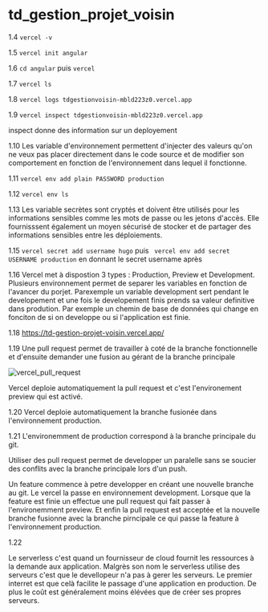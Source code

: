 # td_gestion_projet_voisin

1.4 `vercel -v`

1.5 `vercel init angular`

1.6 `cd angular` puis `vercel`

1.7 `vercel ls`

1.8 `vercel logs tdgestionvoisin-mbld223z0.vercel.app`

1.9 `vercel inspect tdgestionvoisin-mbld223z0.vercel.app`

inspect donne des information sur un deployement

1.10 Les variable d'environnement permettent d'injecter des valeurs qu'on ne veux pas placer directement dans le code source et de modifier son comportement en fonction de l'environnement dans lequel il fonctionne.

1.11 `vercel env add plain PASSWORD production`

1.12 `vercel env ls`

1.13 Les variable secrètes sont cryptés et doivent être utilisés pour les informations sensibles comme les mots de passe ou les jetons d'accès. Elle fournisssent également un moyen sécurisé de stocker et de partager des informations sensibles entre les déploiements.

1.15 `vercel secret add username hugo` puis ` vercel env add secret USERNAME production` en donnant le secret username après

1.16 Vercel met à dispostion 3 types : Production, Preview et Development. Plusieurs environnement permet de separer les variables en fonction de l'avancer du porjet. Parexemple un variable development sert pendant le developement et une fois le developement finis prends sa valeur definitive dans prodution. Par exemple un chemin de base de données qui change en fonciton de si on developpe ou si l'application est finie.

1.18 https://td-gestion-projet-voisin.vercel.app/

1.19 Une pull request permet de travailler à coté de la branche fonctionnelle et d'ensuite demander une fusion au gérant de la branche principale

![vercel_pull_request](https://user-images.githubusercontent.com/74649302/104926978-2331b900-59a1-11eb-881b-c0b029fb0602.PNG)

Vercel deploie automatiquement la pull request et c'est l'environement preview qui est activé.

1.20 Vercel deploie automatiquement la branche fusionée dans l'environnement production.

1.21
L'environemment de production correspond à la branche principale du git.

Utiliser des pull request permet de developper un paralelle sans se soucier des conflits avec la branche principale lors d'un push.

Un feature commence à petre developper en créant une nouvelle branche au git. Le vercel la passe en environnement development. Lorsque que la feature est finie un effectue une pull request qui fait passer à l'environemment preview. Et enfin la pull request est acceptée et la nouvelle branche fusionne avec la branche pirncipale ce qui passe la feature à l'environnement production.

1.22

Le serverless c'est quand un fournisseur de cloud fournit les ressources à la demande aux application. Malgrès son nom le serverless utilise des serveurs c'est que le devellopeur n'a pas à gerer les serveurs. Le premier interret est que celà facilite le passage d'une application en production. De plus le coût est généralement moins élévées que de créer ses propres serveurs.




